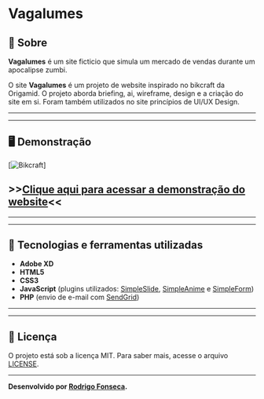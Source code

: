 # Vagalumes



## 📝 Sobre

**Vagalumes** é um site ficticio que simula um mercado de vendas durante um apocalipse zumbi.
  
O site **Vagalumes** é um projeto de website inspirado no bikcraft da Origamid. O projeto aborda briefing, ai, wireframe, design e a criação do site em si. Foram também utilizados no site princípios de UI/UX Design.

---------
---------


## 🖥️ Demonstração
[![Bikcraft](https://imgur.com/y2Igoyu.png "Clique para acessar o projeto")]

## >>**[Clique aqui para acessar a demonstração do website](http://vagalumes.vercel.app/)**<<


----------
----------



## 🚀 Tecnologias e ferramentas utilizadas

- **Adobe XD**
- **HTML5**
- **CSS3**
- **JavaScript** (plugins utilizados: [SimpleSlide](https://github.com/origamid/simple-slide), [SimpleAnime](https://github.com/origamid/simple-anime) e [SimpleForm](https://github.com/origamid/simple-form))
- **PHP** (envio de e-mail com [SendGrid](https://sendgrid.com/))

----
----

## 📝 Licença

O projeto está sob a licença MIT. Para saber mais, acesse o arquivo [LICENSE](https://github.com/RodrigoFonsecaG/bikcraft/blob/main/LICENSE).

---

**Desenvolvido por [Rodrigo Fonseca](https://github.com/RodrigoFonsecaG/).**
